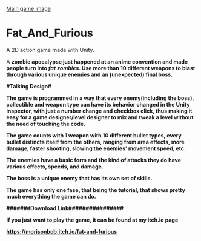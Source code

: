[Main game image](https://i.imgur.com/K8l7Iqq.jpg)


# Fat_And_Furious
A 2D action game made with Unity.

A <b>zombie apocalypse<b> just happened at an <b>anime convention<b> and made people turn into <b><i>fat zombies</b></i>.
  Use more than <b>10 different weapons<b> to blast through various <b>unique enemies</b> and an (unexpected) final boss.


<b>#Talking Design#</b>

The game is programmed in a way that <b>every enemy</b>(including the boss), collectible and weapon type can have its behavior changed in the Unity inspector, with just a number change and checkbox click, thus making it easy for a game designer/level designer to mix and tweak a level without the need of touching the code.

The game counts with 1 weapon with 10 different bullet types, every bullet distincts itself from the others, ranging from area effects, more damage, faster shooting, slowing the enemies' movement speed, etc.

The enemies have a basic form and the kind of attacks they do have various effects, speeds, and damage.

The boss is a unique enemy that has its own set of skills.

The game has only one fase, that being the tutorial, that shows pretty much everything the game can do.


<b>#######Download Link################</b>

If you just want to play the game, it can be found at my itch.io page

<b>https://morisonbob.itch.io/fat-and-furious</b>
